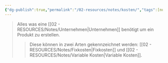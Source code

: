```yaml
---
{"dg-publish":true,"permalink":"/02-resources/notes/kosten/","tags":[null],"noteIcon":"","updated":"2025-07-12T13:31:41.000+02:00"}
---
```


> Alles was eine [[02 - RESOURCES/Notes/Unternehmen\|Unternehmen]] benötigt um ein Produkt zu erstellen.
>>Diese können in zwei Arten gekennzeichnet werden: [[02 - RESOURCES/Notes/Fixkosten\|Fixkosten]] und [[02 - RESOURCES/Notes/Variable Kosten\|Variable Kosten]].